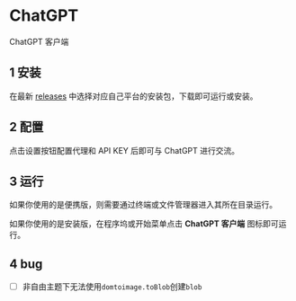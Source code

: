 # ChatGPT
ChatGPT 客户端

## 1 安装

在最新 [releases](https://github.com/thep0y/ChatGPT/releases/latest) 中选择对应自己平台的安装包，下载即可运行或安装。

## 2 配置

点击设置按钮配置代理和 API KEY 后即可与 ChatGPT 进行交流。

## 3 运行

如果你使用的是便携版，则需要通过终端或文件管理器进入其所在目录运行。

如果你使用的是安装版，在程序坞或开始菜单点击 **ChatGPT 客户端** 图标即可运行。

## 4 bug

- [ ] 非自由主题下无法使用`domtoimage.toBlob`创建`blob`
